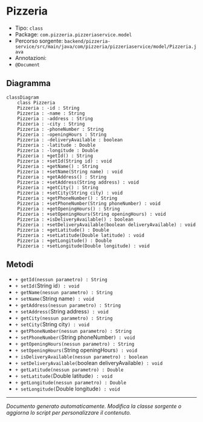 # Pizzeria

- Tipo: `class`
- Package: `com.pizzeria.pizzeriaservice.model`
- Percorso sorgente: `backend/pizzeria-service/src/main/java/com/pizzeria/pizzeriaservice/model/Pizzeria.java`
- Annotazioni: 
- `@Document`

## Diagramma
```mermaid
classDiagram
    class Pizzeria
    Pizzeria : -id : String
    Pizzeria : -name : String
    Pizzeria : -address : String
    Pizzeria : -city : String
    Pizzeria : -phoneNumber : String
    Pizzeria : -openingHours : String
    Pizzeria : -deliveryAvailable : boolean
    Pizzeria : -latitude : Double
    Pizzeria : -longitude : Double
    Pizzeria : +getId() : String
    Pizzeria : +setId(String id) : void
    Pizzeria : +getName() : String
    Pizzeria : +setName(String name) : void
    Pizzeria : +getAddress() : String
    Pizzeria : +setAddress(String address) : void
    Pizzeria : +getCity() : String
    Pizzeria : +setCity(String city) : void
    Pizzeria : +getPhoneNumber() : String
    Pizzeria : +setPhoneNumber(String phoneNumber) : void
    Pizzeria : +getOpeningHours() : String
    Pizzeria : +setOpeningHours(String openingHours) : void
    Pizzeria : +isDeliveryAvailable() : boolean
    Pizzeria : +setDeliveryAvailable(boolean deliveryAvailable) : void
    Pizzeria : +getLatitude() : Double
    Pizzeria : +setLatitude(Double latitude) : void
    Pizzeria : +getLongitude() : Double
    Pizzeria : +setLongitude(Double longitude) : void
```


## Metodi
- `+ getId(nessun parametro) : String`
- `+ setId(`String id`) : void`
- `+ getName(nessun parametro) : String`
- `+ setName(`String name`) : void`
- `+ getAddress(nessun parametro) : String`
- `+ setAddress(`String address`) : void`
- `+ getCity(nessun parametro) : String`
- `+ setCity(`String city`) : void`
- `+ getPhoneNumber(nessun parametro) : String`
- `+ setPhoneNumber(`String phoneNumber`) : void`
- `+ getOpeningHours(nessun parametro) : String`
- `+ setOpeningHours(`String openingHours`) : void`
- `+ isDeliveryAvailable(nessun parametro) : boolean`
- `+ setDeliveryAvailable(`boolean deliveryAvailable`) : void`
- `+ getLatitude(nessun parametro) : Double`
- `+ setLatitude(`Double latitude`) : void`
- `+ getLongitude(nessun parametro) : Double`
- `+ setLongitude(`Double longitude`) : void`


---
_Documento generato automaticamente. Modifica la classe sorgente o aggiorna lo script per personalizzare il contenuto._
